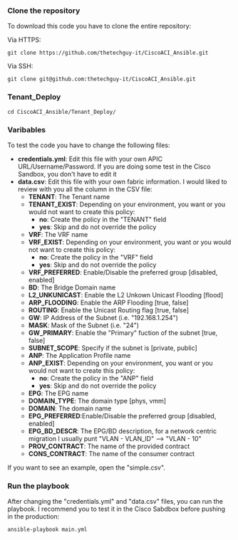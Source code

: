 ### Clone the repository

To download this code you have to clone the entire repository:

Via HTTPS:

```
git clone https://github.com/thetechguy-it/CiscoACI_Ansible.git
```

Via SSH:

```
git clone git@github.com:thetechguy-it/CiscoACI_Ansible.git
```

### Tenant_Deploy

```
cd CiscoACI_Ansible/Tenant_Deploy/
```


### Varibables
To test the code you have to change the following files:   
- **credentials.yml**: Edit this file with your own APIC URL/Username/Password. If you are doing some test in the Cisco Sandbox, you don't have to edit it
- **data.csv**: Edit this file with your own fabric information. I would liked to review with you all the column in the CSV file:
    - **TENANT**: The Tenant name
    - **TENANT_EXIST**: Depending on your environment, you want or you would not want to create this policy:
        - **no**: Create the policy in the "TENANT" field
        - **yes**: Skip and do not override the policy
    - **VRF**: The VRF name
    - **VRF_EXIST**: Depending on your environment, you want or you would not want to create this policy:
        - **no**: Create the policy in the "VRF" field
        - **yes**: Skip and do not override the policy
    - **VRF_PREFERRED**: Enable/Disable the preferred group [disabled, enabled]
    - **BD**: The Bridge Domain name
    - **L2_UNKUNICAST**: Enable the L2 Unkown Unicast Flooding [flood]
    - **ARP_FLOODING**: Enable the ARP Flooding [true, false]
    - **ROUTING**: Enable the Unicast Routing flag [true, false]
    - **GW**: IP Address of the Subnet (i.e. "192.168.1.254")
    - **MASK**: Mask of the Subnet (i.e. "24")
    - **GW_PRIMARY**: Enable the "Primary" fuction of the subnet [true, false]
    - **SUBNET_SCOPE**: Specify if the subnet is [private, public]
    - **ANP**: The Application Profile name
    - **ANP_EXIST**: Depending on your environment, you want or you would not want to create this policy:
        - **no**: Create the policy in the "ANP" field
        - **yes**: Skip and do not override the policy
    - **EPG**: The EPG name
    - **DOMAIN_TYPE**: The domain type [phys, vmm]
    - **DOMAIN**: The domain name
    - **EPG_PREFERRED**:Enable/Disable the preferred group [disabled, enabled]
    - **EPG_BD_DESCR**: The EPG/BD description, for a network centric migration I usually punt "VLAN - VLAN_ID" --> "VLAN - 10"
    - **PROV_CONTRACT**: The name of the provided contract
    - **CONS_CONTRACT**: The name of the consumer contract

If you want to see an example, open the "simple.csv".

### Run the playbook

After changing the "credentials.yml" and "data.csv" files, you can run the playbook. I recommend you to test it in the Cisco Sabdbox before pushing in the production:

```
ansible-playbook main.yml
```
